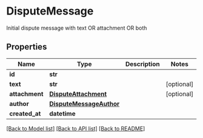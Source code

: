 # DisputeMessage

Initial dispute message with text OR attachment OR both
## Properties
Name | Type | Description | Notes
------------ | ------------- | ------------- | -------------
**id** | **str** |  | 
**text** | **str** |  | [optional] 
**attachment** | [**DisputeAttachment**](DisputeAttachment.md) |  | [optional] 
**author** | [**DisputeMessageAuthor**](DisputeMessageAuthor.md) |  | 
**created_at** | **datetime** |  | 

[[Back to Model list]](../README.md#documentation-for-models) [[Back to API list]](../README.md#documentation-for-api-endpoints) [[Back to README]](../README.md)



